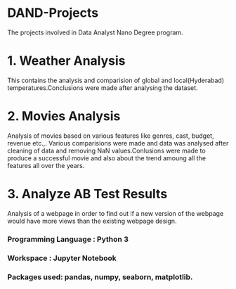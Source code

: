 # DAND-Projects
The projects involved in Data Analyst Nano Degree program.

# 1. Weather Analysis
  This contains the analysis and comparision of global and local(Hyderabad) temperatures.Conclusions were made after analysing the dataset.
  
  
# 2. Movies Analysis
  Analysis of movies based on various features like genres, cast, budget, revenue etc.,. Various comparisions were made and data was analysed after cleaning of data and removing NaN values.Conlusions were made to produce a successful movie and also about the trend amoung all the features all over the years.
  
  
 # 3. Analyze AB Test Results
  Analysis of a webpage in order to find out if a new version of the webpage would have more views than the existing webpage design. 
    
  ### Programming Language : Python 3
  
  ### Workspace  : Jupyter Notebook
  
  ### Packages used: pandas, numpy, seaborn, matplotlib.
